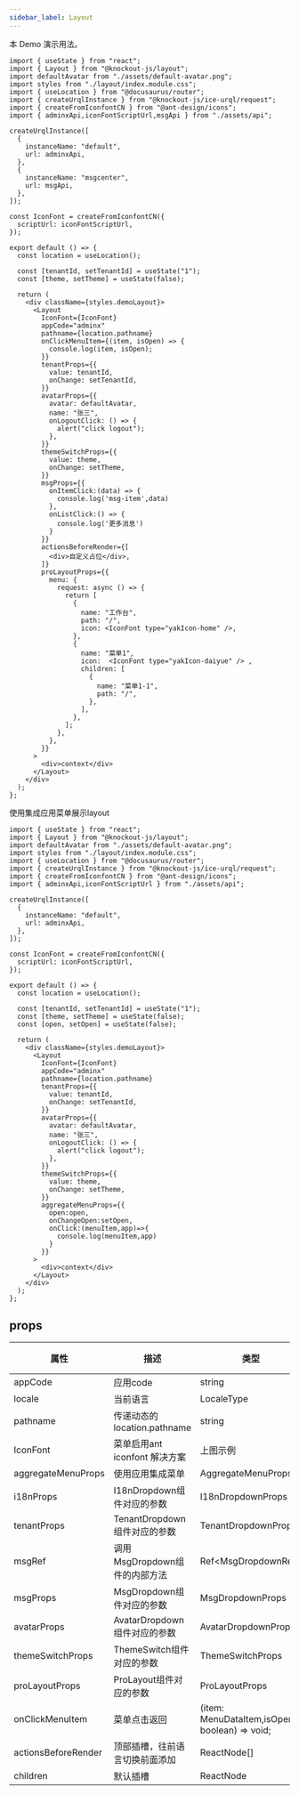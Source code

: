 ```yaml
---
sidebar_label: Layout
---
```


本 Demo 演示用法。

```tsx preview
import { useState } from "react";
import { Layout } from "@knockout-js/layout";
import defaultAvatar from "./assets/default-avatar.png";
import styles from "./layout/index.module.css";
import { useLocation } from "@docusaurus/router";
import { createUrqlInstance } from "@knockout-js/ice-urql/request";
import { createFromIconfontCN } from "@ant-design/icons";
import { adminxApi,iconFontScriptUrl,msgApi } from "./assets/api";

createUrqlInstance([
  {
    instanceName: "default",
    url: adminxApi,
  },
  {
    instanceName: "msgcenter",
    url: msgApi,
  },
]);

const IconFont = createFromIconfontCN({
  scriptUrl: iconFontScriptUrl,
});

export default () => {
  const location = useLocation();

  const [tenantId, setTenantId] = useState("1");
  const [theme, setTheme] = useState(false);

  return (
    <div className={styles.demoLayout}>
      <Layout
        IconFont={IconFont}
        appCode="adminx"
        pathname={location.pathname}
        onClickMenuItem={(item, isOpen) => {
          console.log(item, isOpen);
        }}
        tenantProps={{
          value: tenantId,
          onChange: setTenantId,
        }}
        avatarProps={{
          avatar: defaultAvatar,
          name: "张三",
          onLogoutClick: () => {
            alert("click logout");
          },
        }}
        themeSwitchProps={{
          value: theme,
          onChange: setTheme,
        }}
        msgProps={{
          onItemClick:(data) => {
            console.log('msg-item',data)
          },
          onListClick:() => {
            console.log('更多消息')
          }
        }}
        actionsBeforeRender={[
          <div>自定义占位</div>,
        ]}
        proLayoutProps={{
          menu: {
            request: async () => {
              return [
                {
                  name: "工作台",
                  path: "/",
                  icon: <IconFont type="yakIcon-home" />,
                },
                {
                  name: "菜单1",
                  icon:  <IconFont type="yakIcon-daiyue" /> ,
                  children: [
                    {
                      name: "菜单1-1",
                      path: "/",
                    },
                  ],
                },
              ];
            },
          },
        }}
      >
        <div>context</div>
      </Layout>
    </div>
  );
};
```

使用集成应用菜单展示layout

```tsx preview
import { useState } from "react";
import { Layout } from "@knockout-js/layout";
import defaultAvatar from "./assets/default-avatar.png";
import styles from "./layout/index.module.css";
import { useLocation } from "@docusaurus/router";
import { createUrqlInstance } from "@knockout-js/ice-urql/request";
import { createFromIconfontCN } from "@ant-design/icons";
import { adminxApi,iconFontScriptUrl } from "./assets/api";

createUrqlInstance([
  {
    instanceName: "default",
    url: adminxApi,
  },
]);

const IconFont = createFromIconfontCN({
  scriptUrl: iconFontScriptUrl,
});

export default () => {
  const location = useLocation();

  const [tenantId, setTenantId] = useState("1");
  const [theme, setTheme] = useState(false);
  const [open, setOpen] = useState(false);

  return (
    <div className={styles.demoLayout}>
      <Layout
        IconFont={IconFont}
        appCode="adminx"
        pathname={location.pathname}
        tenantProps={{
          value: tenantId,
          onChange: setTenantId,
        }}
        avatarProps={{
          avatar: defaultAvatar,
          name: "张三",
          onLogoutClick: () => {
            alert("click logout");
          },
        }}
        themeSwitchProps={{
          value: theme,
          onChange: setTheme,
        }}
        aggregateMenuProps={{
          open:open,
          onChangeOpen:setOpen,
          onClick:(menuItem,app)=>{
            console.log(menuItem,app)
          }
        }}
      >
        <div>context</div>
      </Layout>
    </div>
  );
};
```

## props

| 属性                | 描述                           | 类型                                           | 必填 | 默认值          |
| ------------------- | ------------------------------ | ---------------------------------------------- | ---- | --------------- |
| appCode             | 应用code                       | string                                         | ✅    | -               |
| locale              | 当前语言                       | LocaleType                                     | ❌    | LocaleType.zhCN |
| pathname            | 传递动态的 location.pathname   | string                                         | ✅    | -               |
| IconFont            | 菜单启用ant iconfont 解决方案  | 上图示例                                       | ❌    | -               |
| aggregateMenuProps  | 使用应用集成菜单               | AggregateMenuProps                             | ❌    | -               |
| i18nProps           | I18nDropdown组件对应的参数     | I18nDropdownProps                              | ❌    | -               |
| tenantProps         | TenantDropdown组件对应的参数   | TenantDropdownProps                            | ✅    | -               |
| msgRef              | 调用MsgDropdown组件的内部方法  | Ref&lt;MsgDropdownRef&gt;                      | ❌    | -               |
| msgProps            | MsgDropdown组件对应的参数      | MsgDropdownProps                               | ❌    | -               |
| avatarProps         | AvatarDropdown组件对应的参数   | AvatarDropdownProps                            | ✅    | -               |
| themeSwitchProps    | ThemeSwitch组件对应的参数      | ThemeSwitchProps                               | ❌    | -               |
| proLayoutProps      | ProLayout组件对应的参数        | ProLayoutProps                                 | ❌    | -               |
| onClickMenuItem     | 菜单点击返回                   | (item: MenuDataItem,isOpen?: boolean) => void; | ❌    | -               |
| actionsBeforeRender | 顶部插槽，往前语言切换前面添加 | ReactNode[]                                    | ❌    | -               |
| children            | 默认插槽                       | ReactNode                                      | ✅    | -               |
